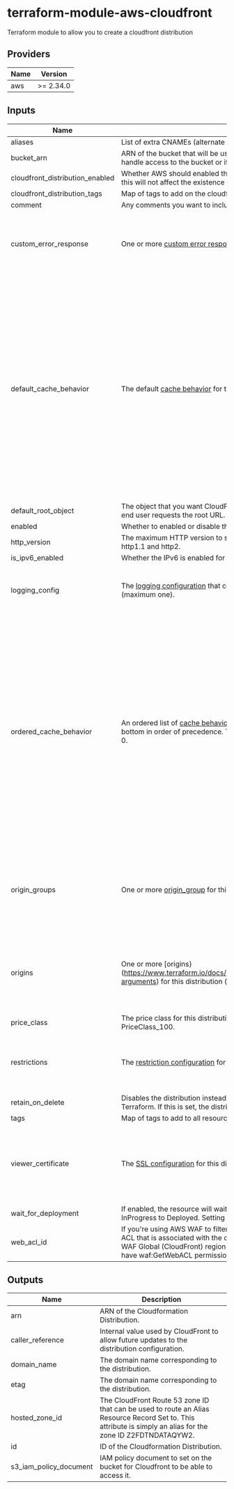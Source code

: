 # terraform-module-aws-cloudfront

Terraform module to allow you to create a cloudfront distribution

<!-- BEGINNING OF PRE-COMMIT-TERRAFORM DOCS HOOK -->
## Providers

| Name | Version |
|------|---------|
| aws | >= 2.34.0 |

## Inputs

| Name | Description | Type | Default | Required |
|------|-------------|------|---------|:-----:|
| aliases | List of extra CNAMEs (alternate domain names), if any, for this distribution. | `list(string)` | n/a | yes |
| bucket\_arn | ARN of the bucket that will be used as origin for cloudfront. Leave this empty if you handle access to the bucket or if the origin isn't a bucket. | `string` | `""` | no |
| cloudfront\_distribution\_enabled | Whether AWS should enabled the cloudfront distribution or not. *Note: Changing this will not affect the existence of the terraform resource.\* | `bool` | `true` | no |
| cloudfront\_distribution\_tags | Map of tags to add on the cloudfront distribution. | `map` | `{}` | no |
| comment | Any comments you want to include about the distribution. | `string` | n/a | yes |
| custom\_error\_response | One or more [custom error response](https://www.terraform.io/docs/providers/aws/r/cloudfront_distribution.html#custom-error-response-arguments) elements (multiples allowed). | <pre>list(object({<br>    error_code            = number<br>    error_caching_min_ttl = any<br>    response_code         = any<br>    response_page_path    = any<br>  }))</pre> | `[]` | no |
| default\_cache\_behavior | The default [cache behavior](https://www.terraform.io/docs/providers/aws/r/cloudfront_distribution.html#default-cache-behavior-arguments) for this distribution (maximum one). | <pre>list(object({<br>    allowed_methods             = list(string)<br>    cached_methods              = list(string)<br>    target_origin_id            = string<br>    viewer_protocol_policy      = string<br>    compress                    = any<br>    default_ttl                 = any<br>    field_level_encryption_id   = any<br>    lambda_function_association = any<br>    path_pattern                = any<br>    max_ttl                     = any<br>    min_ttl                     = any<br>    smooth_streaming            = any<br>    trusted_signers             = any<br>    forwarded_values = list(object({<br>      query_string            = string<br>      headers                 = any<br>      query_string_cache_keys = any<br>      cookies = list(object({<br>        forward           = string<br>        whitelisted_names = any<br>      }))<br>    }))<br>  }))</pre> | n/a | yes |
| default\_root\_object | The object that you want CloudFront to return (for example, index.html) when an end user requests the root URL. | `string` | n/a | yes |
| enabled | Whether to enabled or disable the module. | `bool` | `true` | no |
| http\_version | The maximum HTTP version to support on the distribution. Allowed values are http1.1 and http2. | `string` | n/a | yes |
| is\_ipv6\_enabled | Whether the IPv6 is enabled for the distribution. | `bool` | n/a | yes |
| logging\_config | The [logging configuration](https://www.terraform.io/docs/providers/aws/r/cloudfront_distribution.html#logging-config-arguments) that controls how logs are written to your distribution (maximum one). | <pre>list(object({<br>    bucket          = string<br>    include_cookies = any<br>    prefix          = any<br>  }))</pre> | `[]` | no |
| ordered\_cache\_behavior | An ordered list of [cache behaviors](https://www.terraform.io/docs/providers/aws/r/cloudfront_distribution.html#cache-behavior-arguments) resource for this distribution. List from top to bottom in order of precedence. The topmost cache behavior will have precedence 0. | <pre>list(object({<br>    allowed_methods             = list(string)<br>    cached_methods              = list(string)<br>    path_pattern                = string<br>    target_origin_id            = string<br>    viewer_protocol_policy      = string<br>    compress                    = any<br>    default_ttl                 = any<br>    field_level_encryption_id   = any<br>    lambda_function_association = any<br>    max_ttl                     = any<br>    min_ttl                     = any<br>    smooth_streaming            = any<br>    trusted_signers             = any<br>    forwarded_values = list(object({<br>      query_string            = string<br>      headers                 = any<br>      query_string_cache_keys = any<br>      cookies = list(object({<br>        forward           = string<br>        whitelisted_names = any<br>      }))<br>    }))<br>  }))</pre> | `[]` | no |
| origin\_groups | One or more [origin\_group](https://www.terraform.io/docs/providers/aws/r/cloudfront_distribution.html#origin-group-arguments) for this distribution (multiples allowed). | <pre>list(object({<br>    origin_id = string<br>    failover_criteria = list(object({<br>      status_codes = list(number)<br>    }))<br>    member = list(object({<br>      origin_id = string<br>    }))<br>  }))</pre> | `[]` | no |
| origins | One or more [origins}(https://www.terraform.io/docs/providers/aws/r/cloudfront_distribution.html#origin-arguments) for this distribution (multiples allowed). | <pre>list(object({<br>    domain_name          = string<br>    origin_id            = string<br>    custom_header        = any<br>    origin_path          = any<br>    s3_origin_config     = any<br>    custom_origin_config = any<br>  }))</pre> | `[]` | no |
| price\_class | The price class for this distribution. One of PriceClass\_All, PriceClass\_200, PriceClass\_100. | `string` | n/a | yes |
| restrictions | The [restriction configuration](https://www.terraform.io/docs/providers/aws/r/cloudfront_distribution.html#restrictions-arguments) for this distribution (maximum one). | <pre>list(object({<br>    restriction_type = string<br>    locations        = any<br>  }))</pre> | <pre>[<br>  {<br>    "locations": null,<br>    "restriction_type": "none"<br>  }<br>]</pre> | no |
| retain\_on\_delete | Disables the distribution instead of deleting it when destroying the resource through Terraform. If this is set, the distribution needs to be deleted manually afterwards. | `bool` | `false` | no |
| tags | Map of tags to add to all resources. | `map` | `{}` | no |
| viewer\_certificate | The [SSL configuration](https://www.terraform.io/docs/providers/aws/r/cloudfront_distribution.html#viewer-certificate-arguments) for this distribution (maximum one). | <pre>list(object({<br>    acm_certificate_arn            = any<br>    cloudfront_default_certificate = any<br>    iam_certificate_id             = any<br>    minimum_protocol_version       = any<br>    ssl_support_method             = any<br>  }))</pre> | n/a | yes |
| wait\_for\_deployment | If enabled, the resource will wait for the distribution status to change from InProgress to Deployed. Setting this tofalse will skip the process. | `bool` | `true` | no |
| web\_acl\_id | If you're using AWS WAF to filter CloudFront requests, the Id of the AWS WAF web ACL that is associated with the distribution. The WAF Web ACL must exist in the WAF Global (CloudFront) region and the credentials configuring this argument must have waf:GetWebACL permissions assigned. | `string` | n/a | yes |

## Outputs

| Name | Description |
|------|-------------|
| arn | ARN of the Cloudformation Distribution. |
| caller\_reference | Internal value used by CloudFront to allow future updates to the distribution configuration. |
| domain\_name | The domain name corresponding to the distribution. |
| etag | The domain name corresponding to the distribution. |
| hosted\_zone\_id | The CloudFront Route 53 zone ID that can be used to route an Alias Resource Record Set to. This attribute is simply an alias for the zone ID Z2FDTNDATAQYW2. |
| id | ID of the Cloudformation Distribution. |
| s3\_iam\_policy\_document | IAM policy document to set on the bucket for Cloudfront to be able to access it. |

<!-- END OF PRE-COMMIT-TERRAFORM DOCS HOOK -->

